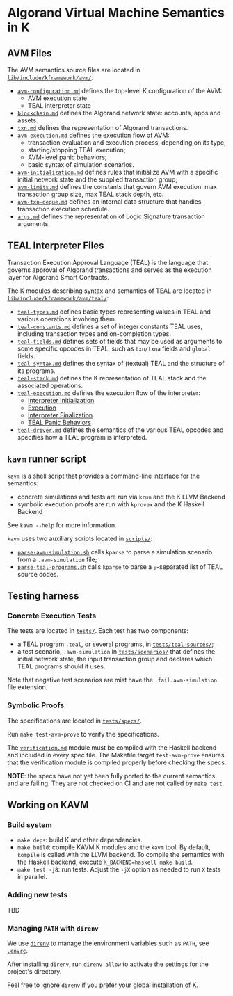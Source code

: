 Algorand Virtual Machine Semantics in K
=======================================

AVM Files
---------

The AVM semantics source files are located in [`lib/include/kframework/avm/`](lib/include/kframework/avm/):

* [`avm-configuration.md`](lib/include/kframework/avm/avm-configuration.md) defines the top-level K configuration of the AVM:
  - AVM execution state
  - TEAL interpreter state
* [`blockchain.md`](lib/include/kframework/avm/blockchain.md) defines the Algorand network state: accounts, apps and assets.
* [`txn.md`](lib/include/kframework/avm/txn.md) defines the representation of Algorand transactions.
* [`avm-execution.md`](lib/include/kframework/avm/avm-execution.md) defines the execution flow of AVM:
  - transaction evaluation and execution process, depending on its type;
  - starting/stopping TEAL execution;
  - AVM-level panic behaviors;
  - basic syntax of simulation scenarios.
* [`avm-initialization.md`](lib/include/kframework/avm/avm-initialization.md) defines rules that initialize AVM with a specific initial network state and the supplied transaction group;
* [`avm-limits.md`](lib/include/kframework/avm/avm-limits.md) defines the constants that govern AVM execution: max transaction group size, max TEAL stack depth, etc.
* [`avm-txn-deque.md`](lib/include/kframework/avm/avm-txn-deque.md) defines an internal data structure that handles transaction execution schedule.
* [`args.md`](lib/include/kframework/avm/args.md) defines the representation of Logic Signature transaction arguments.

TEAL Interpreter Files
----------------------

Transaction Execution Approval Language (TEAL) is the language that governs approval of Algorand transactions and serves as the execution layer for Algorand Smart Contracts.

The K modules describing syntax and semantics of TEAL are located in [`lib/include/kframework/avm/teal/`](lib/include/kframework/avm/teal/):

* [`teal-types.md`](lib/include/kframework/avm/teal/teal-types.md) defines basic types representing values in TEAL and various operations involving them.
* [`teal-constants.md`](lib/include/kframework/avm/teal/teal-constants.md) defines a set of integer constants TEAL uses, including transaction types and on-completion types.
* [`teal-fields.md`](lib/include/kframework/avm/teal/lib/include/kframework/common/teal-fields.md) defines sets of fields that may be used as arguments to some specific opcodes in TEAL, such as `txn/txna` fields and `global` fields.
* [`teal-syntax.md`](lib/include/kframework/avm/teal/lib/include/kframework/common/teal-syntax.md) defines the syntax of (textual) TEAL and the structure of its programs.
* [`teal-stack.md`](lib/include/kframework/avm/teal/teal-stack.md) defines the K representation of TEAL stack and the associated operations.
* [`teal-execution.md`](lib/include/kframework/avm/teal/teal-execution.md) defines the execution flow of the interpreter:
  - [Interpreter Initialization](lib/include/kframework/avm/teal/teal-execution.md#teal-interpreter-initialization)
  - [Execution](lib/include/kframework/avm/teal/teal-execution.md#teal-execution)
  - [Interpreter Finalization](lib/include/kframework/avm/teal/teal-execution.md#teal-interpreter-finalization)
  - [TEAL Panic Behaviors](lib/include/kframework/avm/teal/teal-execution.md#panic-behaviors)
* [`teal-driver.md`](lib/include/kframework/avm/teal/teal-driver.md) defines the semantics of the various TEAL opcodes and specifies how a TEAL program is interpreted.

`kavm` runner script
--------------------

`kavm` is a shell script that provides a command-line interface for the semantics:
* concrete simulations and tests are run via `krun` and the K LLVM Backend
* symbolic execution proofs are run with `kprovex` and the K Haskell Backend

See `kavm --help` for more information.

`kavm` uses two auxiliary scripts located in [`scripts/`](scripts/):
* [`parse-avm-simulation.sh`](scripts/parse-avm-simulation.sh) calls `kparse` to parse a simulation scenario from a `.avm-simulation` file;
* [`parse-teal-programs.sh`](scripts/parse-teal-programs.sh) calls `kparse` to parse a `;`-separated list of TEAL source codes.

Testing harness
---------------

### Concrete Execution Tests

The tests are located in [`tests/`](tests/). Each test has two components:
* a TEAL program `.teal`, or several programs, in [`tests/teal-sources/`](tests/teal-sources/);
* a test scenario, `.avm-simulation` in [`tests/scenarios/`](tests/scenarios/) that defines the initial network state, the input transaction group and declares which TEAL programs should it uses.

Note that negative test scenarios are mist have the `.fail.avm-simulation` file extension.

### Symbolic Proofs

The specifications are located in [`tests/specs/`](tests/specs/).

Run `make test-avm-prove` to verify the specifications.

The [`verification.md`](tests/specs/verification.k) module must be compiled with the Haskell backend and included in every spec file.
The Makefile target `test-avm-prove` ensures that the verification module is compiled properly before checking the specs.

**NOTE**: the specs have not yet been fully ported to the current semantics and are failing.
They are not checked on CI and are not called by `make test`.

Working on KAVM
---------------

### Build system

* `make deps`: build K and other dependencies.
* `make build`: compile KAVM K modules and the `kavm` tool.
  By default, `kompile` is called with the LLVM backend. To compile the semantics with the Haskell backend, execute `K_BACKEND=haskell make build`.
* `make test -j8`: run tests. Adjust the `-jX` option as needed to run `X` tests in parallel.

### Adding new tests

TBD

### Managing `PATH` with `direnv`

We use [`direnv`](https://direnv.net/) to manage the environment variables such as `PATH`, see [`.envrc`](.envrc).

After installing `direnv`, run `direnv allow` to activate the settings for the project's directory.

Feel free to ignore `direnv` if you prefer your global installation of K.

